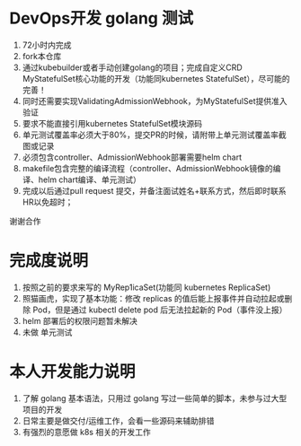 # DevOps开发 golang 测试

1. 72小时内完成
2. fork本仓库
3. 通过kubebuilder或者手动创建golang的项目；完成自定义CRD MyStatefulSet核心功能的开发（功能同kubernetes StatefulSet），尽可能的完善！
4. 同时还需要实现ValidatingAdmissionWebhook，为MyStatefulSet提供准入验证
5. 要求不能直接引用kubernetes StatefulSet模块源码
6. 单元测试覆盖率必须大于80%，提交PR的时候，请附带上单元测试覆盖率截图或记录
7. 必须包含controller、AdmissionWebhook部署需要helm chart
8. makefile包含完整的编译流程（controller、AdmissionWebhook镜像的编译、helm chart编译、单元测试）
9. 完成以后通过pull request 提交，并备注面试姓名+联系方式，然后即时联系HR以免超时；

谢谢合作


# 完成度说明
1. 按照之前的要求来写的 MyRep1icaSet(功能同 kubernetes ReplicaSet)
2. 照猫画虎，实现了基本功能：修改 replicas 的值后能上报事件并自动拉起或删除 Pod，但是通过 kubectl delete pod 后无法拉起新的 Pod（事件没上报）
3. helm 部署后的权限问题暂未解决
4. 未做 单元测试

# 本人开发能力说明
1. 了解 golang 基本语法，只用过 golang 写过一些简单的脚本，未参与过大型项目的开发
2. 日常主要是做交付/运维工作，会看一些源码来辅助排错
3. 有强烈的意愿做 k8s 相关的开发工作
